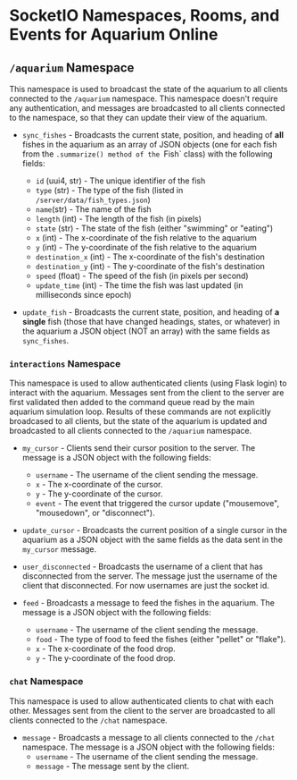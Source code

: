 # SocketIO Namespaces, Rooms, and Events for Aquarium Online

## `/aquarium` Namespace

This namespace is used to broadcast the state of the aquarium to all clients connected to the `/aquarium` namespace. This namespace doesn't require any authentication, and messages are broadcasted to all clients connected to the namespace, so that they can update their view of the aquarium.

- `sync_fishes` - Broadcasts the current state, position, and heading of **all** fishes in the aquarium as an array of JSON objects (one for each fish from the `.summarize() method of the `Fish` class) with the following fields:
    - `id` (uui4, str) - The unique identifier of the fish
    - `type` (str) - The type of the fish (listed in `/server/data/fish_types.json`)
    - `name`(str) - The name of the fish
    - `length` (int) - The length of the fish (in pixels)
    - `state` (str) - The state of the fish (either "swimming" or "eating")
    - `x` (int) - The x-coordinate of the fish relative to the aquarium
    - `y` (int) - The y-coordinate of the fish relative to the aquarium
    - `destination_x` (int) - The x-coordinate of the fish's destination
    - `destination_y` (int) - The y-coordinate of the fish's destination
    - `speed` (float) - The speed of the fish (in pixels per second)
    - `update_time` (int) - The time the fish was last updated (in milliseconds since epoch)

- `update_fish` - Broadcasts the current state, position, and heading of **a single** fish (those that have changed headings, states, or whatever) in the aquarium a JSON object (NOT an array) with the same fields as `sync_fishes`.

### `interactions` Namespace

This namespace is used to allow authenticated clients (using Flask login) to interact with the aquarium. Messages sent from the client to the server are first validated then added to the command queue read by the main aquarium simulation loop. Results of these commands are not explicitly broadcased to all clients, but the state of the aquarium is updated and broadcasted to all clients connected to the `/aquarium` namespace.

- `my_cursor` - Clients send their cursor position to the server. The message is a JSON object with the following fields:
    - `username` - The username of the client sending the message.
    - `x` - The x-coordinate of the cursor.
    - `y` - The y-coordinate of the cursor.
    - `event` - The event that triggered the cursor update ("mousemove", "mousedown", or "disconnect").

- `update_cursor` - Broadcasts the current position of a single cursor in the aquarium as a JSON object with the same fields as the data sent in the `my_cursor` message.

- `user_disconnected` - Broadcasts the username of a client that has disconnected from the server. The message just the username of the client that disconnected. For now usernames are just the socket id.

- `feed` - Broadcasts a message to feed the fishes in the aquarium. The message is a JSON object with the following fields:
    - `username` - The username of the client sending the message.
    - `food` - The type of food to feed the fishes (either "pellet" or "flake").
    - `x` - The x-coordinate of the food drop.
    - `y` - The y-coordinate of the food drop.

### `chat` Namespace

This namespace is used to allow authenticated clients to chat with each other. Messages sent from the client to the server are broadcasted to all clients connected to the `/chat` namespace.

- `message` - Broadcasts a message to all clients connected to the `/chat` namespace. The message is a JSON object with the following fields:
    - `username` - The username of the client sending the message.
    - `message` - The message sent by the client.


